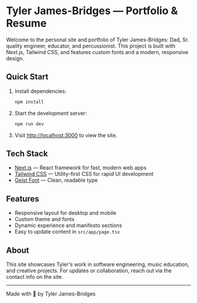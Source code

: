 # Tyler James-Bridges — Portfolio & Resume

Welcome to the personal site and portfolio of Tyler James-Bridges: Dad, Sr. quality engineer, educator, and percussionist. This project is built with Next.js, Tailwind CSS, and features custom fonts and a modern, responsive design.

## Quick Start

1. Install dependencies:
   ```bash
   npm install
   ```
2. Start the development server:
   ```bash
   npm run dev
   ```
3. Visit [http://localhost:3000](http://localhost:3000) to view the site.

## Tech Stack

- [Next.js](https://nextjs.org) — React framework for fast, modern web apps
- [Tailwind CSS](https://tailwindcss.com) — Utility-first CSS for rapid UI development
- [Geist Font](https://vercel.com/font) — Clean, readable type

## Features

- Responsive layout for desktop and mobile
- Custom theme and fonts
- Dynamic experience and manifesto sections
- Easy to update content in `src/app/page.tsx`

## About

This site showcases Tyler's work in software engineering, music education, and creative projects. For updates or collaboration, reach out via the contact info on the site.

---

Made with 💚 by Tyler James-Bridges
